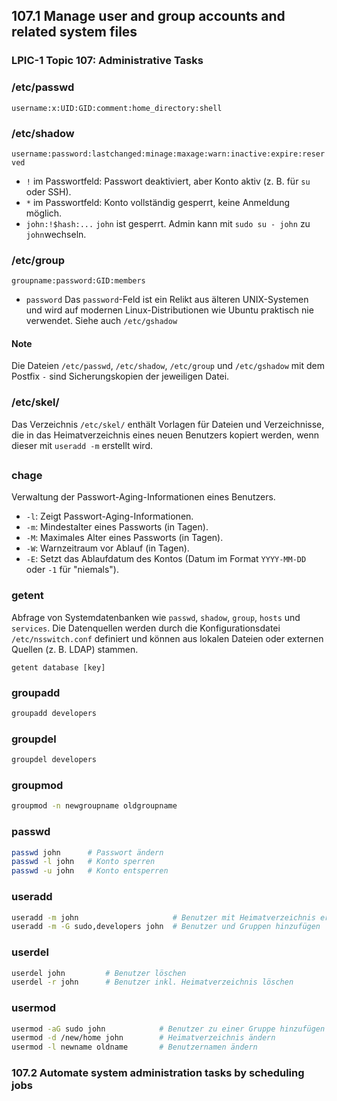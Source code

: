 ## 107.1 Manage user and group accounts and related system files


### LPIC-1 Topic 107: Administrative Tasks

### /etc/passwd
``
username:x:UID:GID:comment:home_directory:shell
``

### /etc/shadow
``
username:password:lastchanged:minage:maxage:warn:inactive:expire:reserved
``

- `!` im Passwortfeld: Passwort deaktiviert, aber Konto aktiv (z. B. für `su` oder SSH).
- `*` im Passwortfeld: Konto vollständig gesperrt, keine Anmeldung möglich.
- `john:!$hash:...` `john` ist gesperrt. Admin kann mit `sudo su - john` zu `john`wechseln.

### /etc/group
``
groupname:password:GID:members
``
- `password` Das `password`-Feld ist ein Relikt aus älteren UNIX-Systemen und wird auf modernen Linux-Distributionen wie Ubuntu praktisch nie verwendet. Siehe auch `/etc/gshadow`

#### Note
Die Dateien `/etc/passwd`, `/etc/shadow`, `/etc/group` und `/etc/gshadow` mit dem Postfix `-` sind Sicherungskopien der jeweiligen Datei.

### /etc/skel/

Das Verzeichnis `/etc/skel/` enthält Vorlagen für Dateien und Verzeichnisse, die in das Heimatverzeichnis eines neuen Benutzers kopiert werden, wenn dieser mit `useradd -m` erstellt wird.

##
### chage
Verwaltung der Passwort-Aging-Informationen eines Benutzers.

- `-l`: Zeigt Passwort-Aging-Informationen.
- `-m`: Mindestalter eines Passworts (in Tagen).
- `-M`: Maximales Alter eines Passworts (in Tagen).
- `-W`: Warnzeitraum vor Ablauf (in Tagen).
- `-E`: Setzt das Ablaufdatum des Kontos (Datum im Format `YYYY-MM-DD` oder `-1` für "niemals").

### getent
Abfrage von Systemdatenbanken wie `passwd`, `shadow`, `group`, `hosts` und `services`. Die Datenquellen werden durch die Konfigurationsdatei `/etc/nsswitch.conf` definiert und können aus lokalen Dateien oder externen Quellen (z. B. LDAP) stammen.

``getent database [key]``

### groupadd
```bash
groupadd developers
```

### groupdel
```bash
groupdel developers
```

### groupmod
```bash
groupmod -n newgroupname oldgroupname
```

### passwd
```bash
passwd john      # Passwort ändern
passwd -l john   # Konto sperren
passwd -u john   # Konto entsperren
```

### useradd
```bash
useradd -m john                     # Benutzer mit Heimatverzeichnis erstellen
useradd -m -G sudo,developers john  # Benutzer und Gruppen hinzufügen
```

### userdel
```bash
userdel john         # Benutzer löschen
userdel -r john      # Benutzer inkl. Heimatverzeichnis löschen
```

### usermod
```bash
usermod -aG sudo john            # Benutzer zu einer Gruppe hinzufügen
usermod -d /new/home john        # Heimatverzeichnis ändern
usermod -l newname oldname       # Benutzernamen ändern
```


### 107.2 Automate system administration tasks by scheduling jobs
